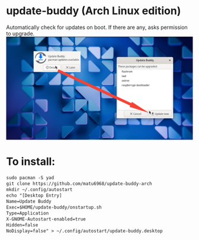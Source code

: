 # update-buddy (Arch Linux edition)
Automatically check for updates on boot. If there are any, asks permission to upgrade.  
![screenshot](https://github.com/matu6968/update-buddy-arch/blob/main/screenshot.png?raw=true)
# To install:
```
sudo pacman -S yad
git clone https://github.com/matu6968/update-buddy-arch
mkdir ~/.config/autostart
echo "[Desktop Entry]
Name=Update Buddy
Exec=$HOME/update-buddy/onstartup.sh
Type=Application
X-GNOME-Autostart-enabled=true
Hidden=false
NoDisplay=false" > ~/.config/autostart/update-buddy.desktop
```
